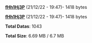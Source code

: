 [**fHh1Hj3P**](/data/fHh1Hj3P.txt) (21/12/22 - 19:47)- 1418 bytes

[**fHh1Hj3P**](/data/fHh1Hj3P.txt) (21/12/22 - 19:47)- 1418 bytes

**Total Datas**: 1043

**Total Size**: 6.69 MB / 6.7 MB